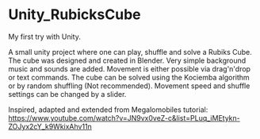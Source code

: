 # Unity_RubicksCube

My first try with Unity.

A small unity project where one can play, shuffle and solve a Rubiks Cube. 
The cube was designed and created in Blender. Very simple background music and sounds are added. 
Movement is either possible via drag'n'drop or text commands.
The cube can be solved using the Kociemba algorithm or by random shuffling (Not recommended).
Movement speed and shuffle settings can be changed by a slider.

Inspired, adapted and extended from Megalomobiles tutorial: https://www.youtube.com/watch?v=JN9vx0veZ-c&list=PLuq_iMEtykn-ZOJyx2cY_k9WkixAhv11n
